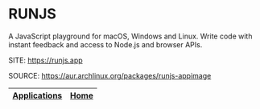 # RUNJS

 A JavaScript playground for macOS, Windows and Linux. Write code 
 with instant feedback and access to Node.js and browser APIs.

 SITE: https://runjs.app

 SOURCE: https://aur.archlinux.org/packages/runjs-appimage

 | [Applications](https://portable-linux-apps.github.io/apps.html) | [Home](https://portable-linux-apps.github.io)
 | --- | --- |
